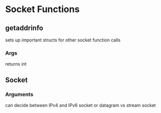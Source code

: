 # Socket Functions

## getaddrinfo

sets up important structs for other socket function calls

### Args

returns int

## Socket

### Arguments

can decide between IPv4 and IPv6 socket or datagram vs stream socket 


